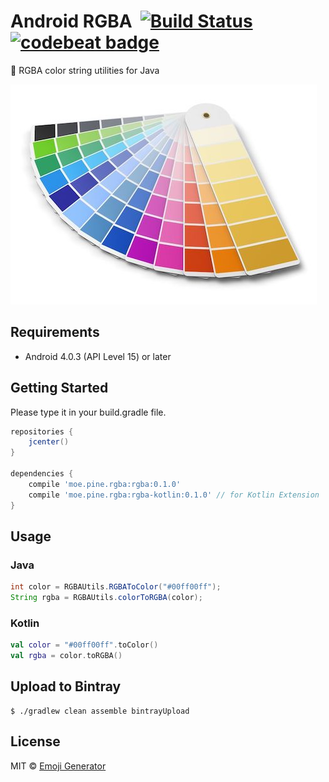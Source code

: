 # Android RGBA &nbsp;[![Build Status](https://travis-ci.org/emoji-gen/android-rgba.svg?branch=master)](https://travis-ci.org/emoji-gen/android-rgba) [![codebeat badge](https://codebeat.co/badges/57f059eb-040e-46a9-848a-2cb8cd5e7533)](https://codebeat.co/projects/github-com-emoji-gen-android-rgba-master)

:art: RGBA color string utilities for Java

<img src="palette.jpg" width="490">

## Requirements

- Android 4.0.3 (API Level 15) or later

## Getting Started
Please type it in your build.gradle file.

```groovy
repositories {
    jcenter()
}

dependencies {
    compile 'moe.pine.rgba:rgba:0.1.0'
    compile 'moe.pine.rgba:rgba-kotlin:0.1.0' // for Kotlin Extension
}
```

## Usage
### Java

```java
int color = RGBAUtils.RGBAToColor("#00ff00ff");
String rgba = RGBAUtils.colorToRGBA(color);
```

### Kotlin
```kotlin
val color = "#00ff00ff".toColor()
val rgba = color.toRGBA()
```

## Upload to Bintray

```
$ ./gradlew clean assemble bintrayUpload
```

## License

MIT &copy; [Emoji Generator](https://emoji.pine.moe/)
